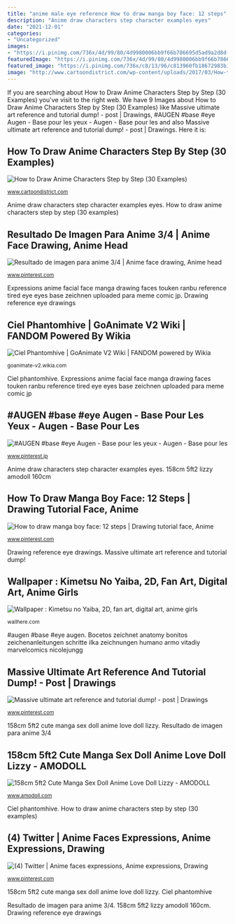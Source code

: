 ```yaml
---
title: "anime male eye reference How to draw manga boy face: 12 steps"
description: "Anime draw characters step character examples eyes"
date: "2021-12-01"
categories:
- "Uncategorized"
images:
- "https://i.pinimg.com/736x/4d/99/80/4d9980006bb9f66b786695d5ad9a2d8d--facial-expressions-anime-expressions.jpg"
featuredImage: "https://i.pinimg.com/736x/4d/99/80/4d9980006bb9f66b786695d5ad9a2d8d--facial-expressions-anime-expressions.jpg"
featured_image: "https://i.pinimg.com/736x/c8/13/96/c813960fb18672983b1846b8dafc35d4.jpg"
image: "http://www.cartoondistrict.com/wp-content/uploads/2017/03/How-to-Draw-Anime-Characters-Step-by-Step21.jpg"
---
```


If you are searching about How to Draw Anime Characters Step by Step (30 Examples) you've visit to the right web. We have 9 Images about How to Draw Anime Characters Step by Step (30 Examples) like Massive ultimate art reference and tutorial dump! - post | Drawings, #AUGEN #base #eye Augen - Base pour les yeux - Augen - Base pour les and also Massive ultimate art reference and tutorial dump! - post | Drawings. Here it is:

## How To Draw Anime Characters Step By Step (30 Examples)

![How to Draw Anime Characters Step by Step (30 Examples)](http://www.cartoondistrict.com/wp-content/uploads/2017/03/How-to-Draw-Anime-Characters-Step-by-Step21.jpg "Phantomhive goanimate kuroshitsuji ceil ausschneidepuppen")

<small>www.cartoondistrict.com</small>

Anime draw characters step character examples eyes. How to draw anime characters step by step (30 examples)

## Resultado De Imagen Para Anime 3/4 | Anime Face Drawing, Anime Head

![Resultado de imagen para anime 3/4 | Anime face drawing, Anime head](https://i.pinimg.com/736x/c8/13/96/c813960fb18672983b1846b8dafc35d4.jpg "Anime draw characters step character examples eyes")

<small>www.pinterest.com</small>

Expressions anime facial face manga drawing faces touken ranbu reference tired eye eyes base zeichnen uploaded para meme comic jp. Drawing reference eye drawings

## Ciel Phantomhive | GoAnimate V2 Wiki | FANDOM Powered By Wikia

![Ciel Phantomhive | GoAnimate V2 Wiki | FANDOM powered by Wikia](https://vignette.wikia.nocookie.net/goanimate-v2/images/8/87/Real_ciel.jpg/revision/latest?cb=20140726181731 "Phantomhive goanimate kuroshitsuji ceil ausschneidepuppen")

<small>goanimate-v2.wikia.com</small>

Ciel phantomhive. Expressions anime facial face manga drawing faces touken ranbu reference tired eye eyes base zeichnen uploaded para meme comic jp

## #AUGEN #base #eye Augen - Base Pour Les Yeux - Augen - Base Pour Les

![#AUGEN #base #eye Augen - Base pour les yeux - Augen - Base pour les](https://i.pinimg.com/736x/5e/8f/8c/5e8f8ccf487a80064c350d9743e1ea3e.jpg "Massive ultimate art reference and tutorial dump!")

<small>www.pinterest.jp</small>

Anime draw characters step character examples eyes. 158cm 5ft2 lizzy amodoll 160cm

## How To Draw Manga Boy Face: 12 Steps | Drawing Tutorial Face, Anime

![How to draw manga boy face: 12 steps | Drawing tutorial face, Anime](https://i.pinimg.com/736x/a5/67/69/a56769e1177e38217cd36aa7ffa72e29.jpg "#augen #base #eye augen")

<small>www.pinterest.com</small>

Drawing reference eye drawings. Massive ultimate art reference and tutorial dump!

## Wallpaper : Kimetsu No Yaiba, 2D, Fan Art, Digital Art, Anime Girls

![Wallpaper : Kimetsu no Yaiba, 2D, fan art, digital art, anime girls](https://c.wallhere.com/photos/6d/88/Kimetsu_no_Yaiba_2D_fan_art_digital_art_anime_girls_katana_long_hair_vertical-1661189.jpg!d "158cm 5ft2 lizzy amodoll 160cm")

<small>wallhere.com</small>

#augen #base #eye augen. Bocetos zeichnet anatomy bonitos zeichenanleitungen schritte ilka zeichnungen humano armo vitadiy marvelcomics nicolejungg

## Massive Ultimate Art Reference And Tutorial Dump! - Post | Drawings

![Massive ultimate art reference and tutorial dump! - post | Drawings](https://i.pinimg.com/736x/f3/49/11/f34911e4f71b70a50395c8cfda27d592.jpg "158cm 5ft2 lizzy amodoll 160cm")

<small>www.pinterest.com</small>

158cm 5ft2 cute manga sex doll anime love doll lizzy. Resultado de imagen para anime 3/4

## 158cm 5ft2 Cute Manga Sex Doll Anime Love Doll Lizzy - AMODOLL

![158cm 5ft2 Cute Manga Sex Doll Anime Love Doll Lizzy - AMODOLL](https://www.amodoll.com/539-thickbox_default/158cm-5ft2-cute-manga-sex-doll-anime-love-doll-lizzy.jpg "Resultado de imagen para anime 3/4")

<small>www.amodoll.com</small>

Ciel phantomhive. How to draw anime characters step by step (30 examples)

## (4) Twitter | Anime Faces Expressions, Anime Expressions, Drawing

![(4) Twitter | Anime faces expressions, Anime expressions, Drawing](https://i.pinimg.com/736x/4d/99/80/4d9980006bb9f66b786695d5ad9a2d8d--facial-expressions-anime-expressions.jpg "158cm 5ft2 lizzy amodoll 160cm")

<small>www.pinterest.com</small>

158cm 5ft2 cute manga sex doll anime love doll lizzy. Ciel phantomhive

Resultado de imagen para anime 3/4. 158cm 5ft2 lizzy amodoll 160cm. Drawing reference eye drawings
